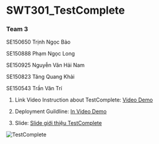 # SWT301_TestComplete

<h3>Team 3</h3>

SE150650 Trịnh Ngọc Bảo

SE150888 Phạm Ngọc Long

SE150925 Nguyễn Văn Hải Nam

SE150823 Tăng Quang Khải

SE150543 Trần Văn Trí 



1. Link Video Instruction about TestComplete: <a href="https://drive.google.com/file/d/1FP8s6kdNpkjc9lBy-Y1iIZ3ooXADVcZd/view?fbclid=IwAR0FpH_UOXCPqtgC2GgI1SR1mHR6mCFz7aYhasus7seGUjmlersp0R6NFz8">Video Demo</a>

2. Deployment Guildline: <a href="https://drive.google.com/file/d/1FP8s6kdNpkjc9lBy-Y1iIZ3ooXADVcZd/view?fbclid=IwAR0FpH_UOXCPqtgC2GgI1SR1mHR6mCFz7aYhasus7seGUjmlersp0R6NFz8">In Video Demo</a>

3. Slide: <a href="https://www.canva.com/design/DAFEPxU8NkU/leWkiWx8luoCOmS0JYasGw/edit?utm_content=DAFEPxU8NkU&utm_campaign=designshare&utm_medium=link2&utm_source=sharebutton&fbclid=IwAR2XrtaSlrbEwRVvthP1MgIHfkwekhbE8N_I3EzOSb-3lnxPezLY0b7fQ0c">Slide giới thiệu TestComplete</a>

<img src="https://images.g2crowd.com/uploads/product/image/social_landscape/social_landscape_aa958c68dd4c7f2b4af6f65ef6ad8bb7/testcomplete.png" alt="TestComplete" />

